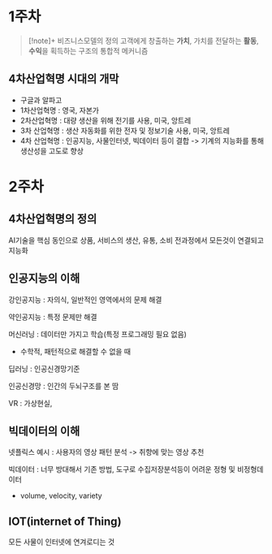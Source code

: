 
# 1주차
> [!note]+ 비즈니스모델의 정의
> 고객에게 창출하는 **가치**, 가치를 전달하는 **활동**, **수익**을 획득하는 구조의 통합적 메커니즘

## 4차산업혁명 시대의 개막
- 구글과 알파고
-  1차산업혁명 : 영국, 자본가
- 2차산업혁명 : 대량 생산을 위해 전기를 사용, 미국, 앙트레
- 3차 산업혁명 : 생산 자동화를 위한 전자 및 정보기술 사용, 미국, 앙트레
- 4차 산업혁명 : 인공지능, 사물인터넷, 빅데이터 등이 결합 -> 기계의 지능화를 통해 생산성을 고도로 향상

# 2주차
## 4차산업혁명의 정의
AI기술을 핵심 동인으로 상품, 서비스의 생산, 유통, 소비 전과정에서 모든것이 연결되고 지능화

## 인공지능의 이해
강인공지능 : 자의식, 일반적인 영역에서의 문제 해결

약인공지능 : 특정 문제만 해결

머신러닝 : 데이터만 가지고 학습(특정 프로그래밍 필요 없음)
- 수학적, 패턴적으로 해결할 수 없을 때

딥러닝 : 인공신경망기준

인공신경망 : 인간의 두뇌구조를 본 땀

VR : 가상현실, 


## 빅데이터의 이해
넷플릭스 예시 : 사용자의 영상 패턴 분석 -> 취향에 맞는 영상 추천

빅데이터 : 너무 방대해서 기존 방법, 도구로 수집저장분석등이 어려운 정형 및 비정형데이터
- volume, velocity, variety

## IOT(internet of Thing)
모든 사물이 인터넷에 연겨로디는 것